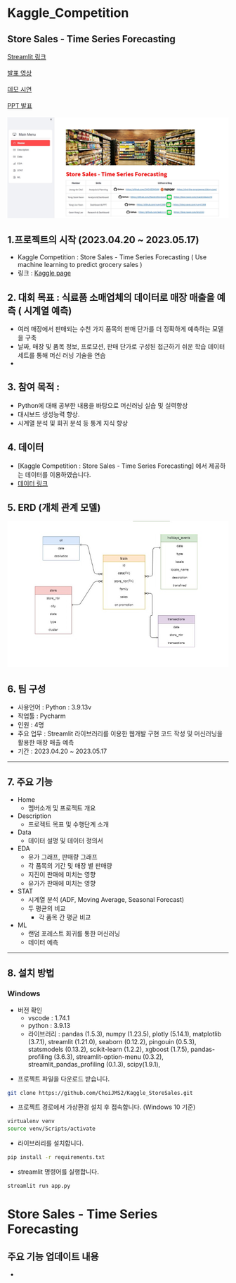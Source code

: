 # Kaggle_Competition
## Store Sales - Time Series Forecasting

[Streamlit 링크](https://leek1111-kaggle-project-app-803emd.streamlit.app/) <br/><br/>
[발표 영상]() <br/><br/>
[데모 시연]() <br/><br/>
[PPT 발표](https://github.com/leek1111/kaggle-project/blob/main/StoreSalesinKaggle.pdf) <br/><br/>
![screensh](https://github.com/leek1111/kaggle-project/blob/main/img/main.jpg)

## 1.프로젝트의 시작 (2023.04.20 ~ 2023.05.17)
- Kaggle Competition : Store Sales - Time Series Forecasting ( Use machine learning to predict grocery sales )
- 링크 : [Kaggle page](https://www.kaggle.com/c/store-sales-time-series-forecasting)
 
## 2. 대회 목표 : 식료품 소매업체의 데이터로 매장 매출을 예측 ( 시계열 예측)
- 여러 매장에서 판매되는 수천 가지 품목의 판매 단가를 더 정확하게 예측하는 모델을 구축
- 날짜, 매장 및 품목 정보, 프로모션, 판매 단가로 구성된 접근하기 쉬운 학습 데이터 세트를 통해 머신 러닝 기술을 연습
- 
## 3. 참여 목적 :
- Python에 대해 공부한 내용을 바탕으로 머신러닝 실습 및 실력향상
- 대시보드 생성능력 향상.
- 시계열 분석 및 회귀 분석 등 통계 지식 향상

## 4. 데이터
- \[Kaggle Competition : Store Sales - Time Series Forecasting] 에서 제공하는 데이터를 이용하였습니다.
- [데이터 링크](https://www.kaggle.com/competitions/store-sales-time-series-forecasting/data)

## 5. ERD (개체 관계 모델)
![screensh](https://github.com/leek1111/kaggle-project/blob/main/img/erd.jpg)

## 6. 팀 구성
- 사용언어 : Python : 3.9.13v
- 작업툴 : Pycharm
- 인원 : 4명
- 주요 업무 : Streamlit 라이브러리를 이용한 웹개발 구현 코드 작성 및 머신러닝을 활용한 매장 매출 예측
- 기간 : 2023.04.20 ~ 2023.05.17
***

## 7. 주요 기능
- Home
  + 멤버소개 및 프로젝트 개요
- Description
  + 프로젝트 목표 및 수행단계 소개
- Data
  + 데이터 설명 및 데이터 정의서 
- EDA
  + 유가 그래프, 판매량 그래프  
  + 각 품목의 기간 및 매장 별 판매량
  + 지진이 판매에 미치는 영향
  + 유가가 판매에 미치는 영향
- STAT
  + 시계열 분석 (ADF, Moving Average, Seasonal Forecast)
  + 두 평균의 비교
    * 각 품목 간 평균 비교 
- ML
  + 랜덤 포레스트 회귀를 통한 머신러닝
  + 데이터 예측
***

## 8. 설치 방법
### Windows
+ 버전 확인
    - vscode : 1.74.1
    - python : 3.9.13
    - 라이브러리 : pandas (1.5.3), numpy (1.23.5), plotly (5.14.1), matplotlib (3.7.1), streamlit (1.21.0), seaborn (0.12.2), pingouin (0.5.3), statsmodels (0.13.2), scikit-learn (1.2.2), xgboost (1.7.5), pandas-profiling (3.6.3), streamlit-option-menu (0.3.2), streamlit_pandas_profiling (0.1.3), scipy(1.9.1), 


- 프로젝트 파일을 다운로드 받습니다. 

```bash
git clone https://github.com/ChoiJMS2/Kaggle_StoreSales.git
```

- 프로젝트 경로에서 가상환경 설치 후 접속합니다. (Windows 10 기준)
```bash
virtualenv venv
source venv/Scripts/activate
```

- 라이브러리를 설치합니다. 
```bash
pip install -r requirements.txt
```

- streamlit 명령어를 실행합니다. 
```bash
streamlit run app.py
```

# Store Sales - Time Series Forecasting

## 주요 기능 업데이트 내용
-